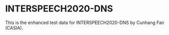 # INTERSPEECH2020-DNS
This is the enhanced test data for INTERSPEECH2020-DNS by Cunhang Fan (CASIA).

